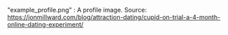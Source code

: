 "example_profile.png" : A profile image.
Source:
https://jonmillward.com/blog/attraction-dating/cupid-on-trial-a-4-month-online-dating-experiment/


